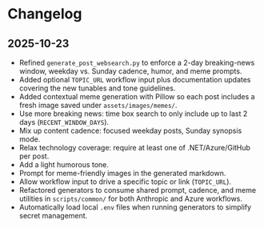 # Changelog

## 2025-10-23
- Refined `generate_post_websearch.py` to enforce a 2-day breaking-news window, weekday vs. Sunday cadence, humor, and meme prompts.
- Added optional `TOPIC_URL` workflow input plus documentation updates covering the new tunables and tone guidelines.
- Added contextual meme generation with Pillow so each post includes a fresh image saved under `assets/images/memes/`.
- Use more breaking news: time box search to only include up to last 2 days (`RECENT_WINDOW_DAYS`).
- Mix up content cadence: focused weekday posts, Sunday synopsis mode.
- Relax technology coverage: require at least one of .NET/Azure/GitHub per post.
- Add a light humorous tone.
- Prompt for meme-friendly images in the generated markdown.
- Allow workflow input to drive a specific topic or link (`TOPIC_URL`).
- Refactored generators to consume shared prompt, cadence, and meme utilities in `scripts/common/` for both Anthropic and Azure workflows.
- Automatically load local `.env` files when running generators to simplify secret management.
